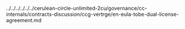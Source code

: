 ../../../../../../cerulean-circle-unlimited-2cu/governance/cc-internals/contracts-discussion/ccg-vertrge/en-eula-tobe-dual-license-agreement.md